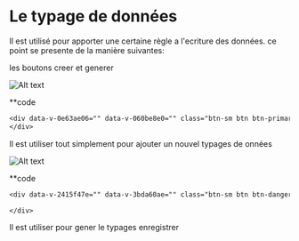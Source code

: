 # Le typage de données
Il est utilisé pour apporter une certaine règle a l'ecriture des données.
ce point se presente de la manière suivantes:

les boutons creer et generer


![Alt text](/public/creer_typages_de_donnéés.png)

**code

```txt
<div data-v-0e63ae06="" data-v-060be8e0="" class="btn-sm btn btn-primary ms-5" role="button" tabindex="0"><i data-v-0e63ae06="" data-v-060be8e0="" class="fad fa-plus"></i> Creér un type de donnée 
</div>
```

Il est utiliser tout simplement pour ajouter un nouvel typages de onnées


![Alt text](/public/generer.png)

**code

```txt
<div data-v-2415f47e="" data-v-3bda60ae="" class="btn-sm btn btn-danger ms-5"><i data-v-2415f47e="" data-v-3bda60ae="" class="fad fa-cogs"></i> Générer 

</div>
```
Il est utiliser pour gener le typages enregistrer



